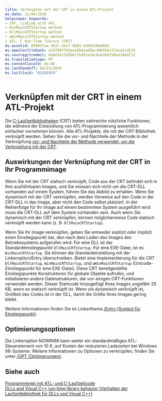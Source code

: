 ```yaml
---
title: Verknüpfen mit der CRT in einem ATL-Projekt
ms.date: 11/04/2016
helpviewer_keywords:
- CRT, linking with ATL
- WinMainCRTStartup method
- DllMainCRTStartup method
- wWinMainCRTStartup method
- ATL, C Run-Time library (CRT)
ms.assetid: 650957ae-362c-4ecf-8b03-5d49138e8b5b
ms.openlocfilehash: e247897f42eea5b4ced5bc40b556137a1a5cd228
ms.sourcegitcommit: 0ab61bc3d2b6cfbd52a16c6ab2b97a8ea1864f12
ms.translationtype: MT
ms.contentlocale: de-DE
ms.lasthandoff: 04/23/2019
ms.locfileid: "62261929"
---
```

# <a name="linking-to-the-crt-in-your-atl-project"></a>Verknüpfen mit der CRT in einem ATL-Projekt

Die [C-Laufzeitbibliotheken](../c-runtime-library/crt-library-features.md) (CRT) bieten zahlreiche nützliche Funktionen, die während der Entwicklung von ATL-Programmierung wesentlich einfacher vornehmen können. Alle ATL-Projekte, die mit der CRT-Bibliothek verknüpft werden. Sehen Sie die vor- und Nachteile der Methode in der Verknüpfung [vor- und Nachteile der Methode verwendet, um die Verknüpfung mit der CRT](../atl/benefits-and-tradeoffs-of-the-method-used-to-link-to-the-crt.md).

## <a name="effects-of-linking-to-the-crt-on-your-program-image"></a>Auswirkungen der Verknüpfung mit der CRT in Ihr Programmimage

Wenn Sie mit der CRT statisch verknüpft, Code aus der CRT befindet sich in Ihre ausführbaren Images, und Sie müssen sich nicht um die CRT-DLL vorhanden auf einem System, führen Sie das Abbild zu erhalten. Wenn Sie dynamisch mit der CRT verknüpfen, werden Verweise auf den Code in der CRT-DLL in das Image, aber nicht den Code selbst platziert. In der Reihenfolge für Ihr Image auf einem bestimmten System ausgeführt wird muss die CRT-DLL auf dem System vorhanden sein. Auch wenn Sie dynamisch mit der CRT verknüpfen, können möglicherweise Code statisch verknüpft werden kann (z. B. `DllMainCRTStartup`).

Wenn Sie Ihr Image verknüpfen, geben Sie entweder explizit oder implizit einen Einstiegspunkt dar, den nach dem Laden des Images des Betriebssystems aufgerufen wird. Für eine DLL ist der Standardeinstiegspunkt `DllMainCRTStartup`. Für eine EXE-Datei, ist es `WinMainCRTStartup`. Sie können die Standardeinstellung mit der Linkeroption/Entry überschreiben. Bietet eine Implementierung für die CRT `DllMainCRTStartup`, `WinMainCRTStartup`, und `wWinMainCRTStartup` (Unicode-Einstiegspunkt für eine EXE-Datei). Diese CRT bereitgestellte Einstiegspunkte Konstruktoren für globale Objekte aufrufen, und initialisieren andere Datenstrukturen, die von einigen CRT-Funktionen verwendet werden. Dieser Startcode hinzugefügt Ihres Images ungefähr 25 KB, wenn es statisch verknüpft ist. Wenn sie dynamisch verknüpft ist, Großteil des Codes ist in der DLL, damit die Größe Ihres Images gering bleibt.

Weitere Informationen finden Sie im Linkerthema [/Entry (Symbol für Einstiegspunkt)](../build/reference/entry-entry-point-symbol.md).

## <a name="optimization-options"></a>Optimierungsoptionen

Die Linkeroption NOWIN98 kann weiter ein standardmäßiges ATL-Steuerelement von 10 K, auf Kosten der reduzieren Ladezeiten bei Windows 98-Systeme. Weitere Informationen zu Optionen zu verknüpfen, finden Sie unter [/OPT (Optimierungen)](../build/reference/opt-optimizations.md).

## <a name="see-also"></a>Siehe auch

[Programmieren mit ATL- und C-Laufzeitcode](../atl/programming-with-atl-and-c-run-time-code.md)<br/>
[DLLs and Visual C++ run-time library behavior (Verhalten der Laufzeitbibliothek für DLLs und Visual C++)](../build/run-time-library-behavior.md)
